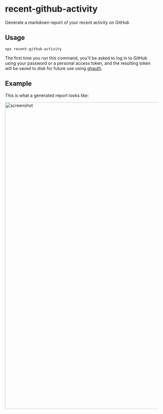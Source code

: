# recent-github-activity

Generate a markdown report of your recent activity on GitHub

## Usage

```
npx recent-github-activity
```

The first time you run this command, you'll be asked to log in to GitHub using your password or a personal access token, and the resulting token will be saved to disk for future use using [ghauth](https://github.com/rvagg/ghauth).

## Example

This is what a generated report looks like:

<img width="1009" alt="screenshot" src="https://user-images.githubusercontent.com/2289/76592714-7bf71200-64b1-11ea-8294-4d26ef90499a.png">